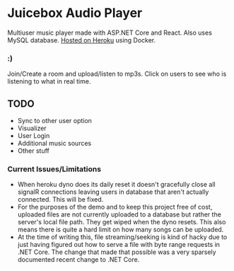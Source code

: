 # Juicebox Audio Player
Multiuser music player made with ASP.NET Core and React. Also uses MySQL database. [Hosted on Heroku](http://jboxaudio.herokuapp.com) using Docker.
### :)

Join/Create a room and upload/listen to mp3s.
Click on users to see who is listening to what in real time.

## TODO
- Sync to other user option
- Visualizer
- User Login
- Additional music sources
- Other stuff

### Current Issues/Limitations
 - When heroku dyno does its daily reset it doesn't gracefully close all signalR connections leaving users in database that aren't actually connected. This will be fixed.
 - For the purposes of the demo and to keep this project free of cost, uploaded files are not currently uploaded to a database but rather the server's local file path. They get wiped when the dyno resets. This also means there is quite a hard limit on how many songs can be uploaded.
 - At the time of writing this, file streaming/seeking is kind of hacky due to just having figured out how to serve a file with byte range requests in .NET Core. The change that made that possible was a very sparsely documented recent change to .NET Core.

